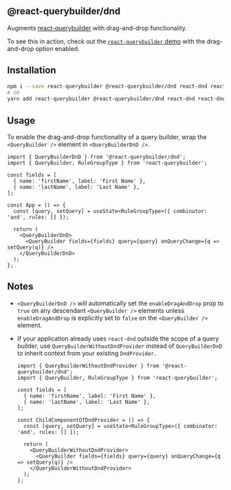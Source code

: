 ## @react-querybuilder/dnd

Augments [react-querybuilder](https://npmjs.com/package/react-querybuilder) with drag-and-drop functionality.

To see this in action, check out the [`react-querybuilder` demo](https://react-querybuilder.js.org/react-querybuilder/#enableDragAndDrop=true) with the drag-and-drop option enabled.

## Installation

```bash
npm i --save react-querybuilder @react-querybuilder/dnd react-dnd react-dnd-html5-backend
# OR
yarn add react-querybuilder @react-querybuilder/dnd react-dnd react-dnd-html5-backend
```

## Usage

To enable the drag-and-drop functionality of a query builder, wrap the `<QueryBuilder />` element in `<QueryBuilderDnD />`.

```tsx
import { QueryBuilderDnD } from '@react-querybuilder/dnd';
import { QueryBuilder, RuleGroupType } from 'react-querybuilder';

const fields = [
  { name: 'firstName', label: 'First Name' },
  { name: 'lastName', label: 'Last Name' },
];

const App = () => {
  const [query, setQuery] = useState<RuleGroupType>({ combinator: 'and', rules: [] });

  return (
    <QueryBuilderDnD>
      <QueryBuilder fields={fields} query={query} onQueryChange={q => setQuery(q)} />
    </QueryBuilderDnD>
  );
};
```

## Notes

- `<QueryBuilderDnD />` will automatically set the `enableDragAndDrop` prop to `true` on any descendant `<QueryBuilder />` elements unless `enableDragAndDrop` is explicitly set to `false` on the `<QueryBuilder />` element.

- If your application already uses `react-dnd` outside the scope of a query builder, use `QueryBuilderWithoutDndProvider` instead of `QueryBuilderDnD` to inherit context from your existing `DndProvider`.

  ```tsx
  import { QueryBuilderWithoutDndProvider } from '@react-querybuilder/dnd';
  import { QueryBuilder, RuleGroupType } from 'react-querybuilder';

  const fields = [
    { name: 'firstName', label: 'First Name' },
    { name: 'lastName', label: 'Last Name' },
  ];

  const ChildComponentOfDndProvider = () => {
    const [query, setQuery] = useState<RuleGroupType>({ combinator: 'and', rules: [] });

    return (
      <QueryBuilderWithoutDndProvider>
        <QueryBuilder fields={fields} query={query} onQueryChange={q => setQuery(q)} />
      </QueryBuilderWithoutDndProvider>
    );
  };
  ```
